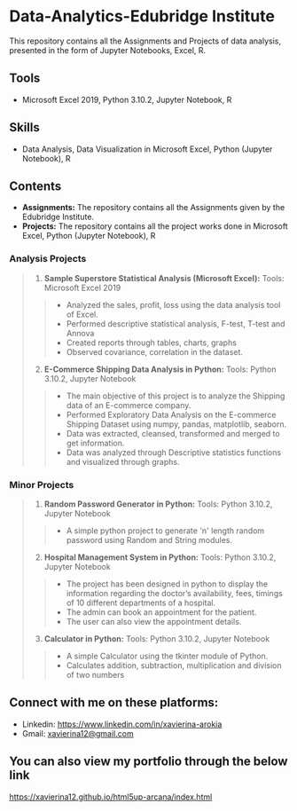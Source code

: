 # Data-Analytics-Edubridge Institute
This repository contains all the Assignments and Projects of data analysis, presented in the form of Jupyter Notebooks, Excel, R.

## Tools
* Microsoft Excel 2019, Python 3.10.2, Jupyter Notebook, R

## Skills
* Data Analysis, Data Visualization in Microsoft Excel, Python (Jupyter Notebook), R

## Contents
* **Assignments:** The repository contains all the Assignments given by the Edubridge Institute. 
* **Projects:** The repository contains all the project works done in Microsoft Excel, Python (Jupyter Notebook), R
### Analysis Projects
>1. **Sample Superstore Statistical Analysis (Microsoft Excel):**  Tools: Microsoft Excel 2019 
>> * Analyzed the sales, profit, loss using the data analysis tool of Excel. 
>> * Performed descriptive statistical analysis, F-test, T-test and Annova
>> * Created reports through tables, charts, graphs 
>> * Observed covariance, correlation in the dataset.
>2. **E-Commerce Shipping Data Analysis in Python:** Tools: Python 3.10.2, Jupyter Notebook
>> * The main objective of this project is to analyze the Shipping data of an E-commerce company. 
>> * Performed Exploratory Data Analysis on the E-commerce Shipping Dataset using numpy, pandas, matplotlib, seaborn. 
>> * Data was extracted, cleansed, transformed and merged to get information. 
>> * Data was analyzed through Descriptive statistics functions and visualized through graphs. 

### Minor Projects
>1. **Random Password Generator in Python:** Tools: Python 3.10.2, Jupyter Notebook
>> * A simple python project to generate 'n' length random password using Random and String modules. 
>2. **Hospital Management System in Python:** Tools: Python 3.10.2, Jupyter Notebook
>> * The project has been designed in python to display the information regarding the doctor’s availability, fees, timings of 10 different departments of a hospital. 
>> * The admin can book an appointment for the patient.
>> * The user can also view the appointment details. 
>3. **Calculator in Python:** Tools: Python 3.10.2, Jupyter Notebook
>> * A simple Calculator using the tkinter module of Python. 
>> * Calculates addition, subtraction, multiplication and division of two numbers



## Connect with me on these platforms:
* Linkedin: https://www.linkedin.com/in/xavierina-arokia
* Gmail: xavierina12@gmail.com



## You can also view my portfolio through the below link
https://xavierina12.github.io/html5up-arcana/index.html
